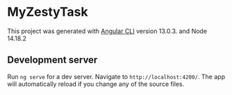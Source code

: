 # MyZestyTask

This project was generated with [Angular CLI](https://github.com/angular/angular-cli) version 13.0.3. and Node 14.18.2
## Development server

Run `ng serve` for a dev server. Navigate to `http://localhost:4200/`. The app will automatically reload if you change any of the source files.

